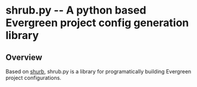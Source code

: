 # shrub.py -- A python based Evergreen project config generation library

## Overview

Based on [shurb](https://github.com/evergreen-ci/shrub/), shrub.py is a library for programatically 
building Evergreen project configurations.